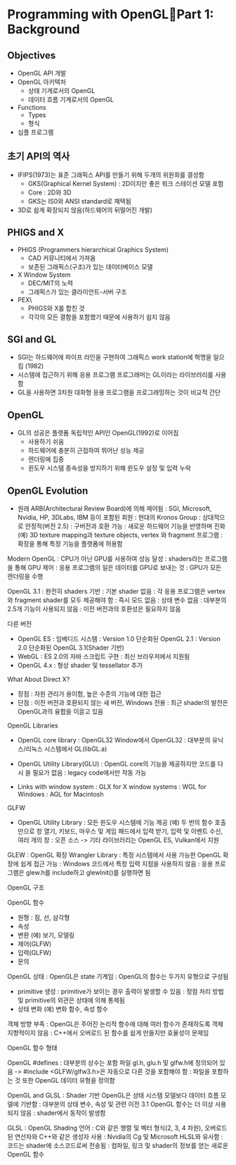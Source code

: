 # Programming with OpenGLPart 1: Background

## Objectives
* OpenGL API 개발
* OpenGL 아키텍처
    - 상태 기계로서의 OpenGL
    - 데이터 흐름 기계로서의 OpenGL
* Functions 
    - Types
    - 형식
* 심플 프로그램

## 초기 API의 역사
* IFIPS(1973)는 표준 그래픽스 API를 만들기 위해 두개의 위원회를 결성함
    - GKS(Graphical Kernel System) : 2D이지만 좋은 워크 스테이션 모델 포함
    - Core : 2D와 3D
    - GKS는 IS0와 ANSI standard로 채택됨 
* 3D로 쉽게 확장되지 않음(하드웨어의 뒤떨어진 개발)

## PHIGS and X
* PHIGS (Programmers hierarchical Graphics System)
   - CAD 커뮤니티에서 가져옴
   - 보존된 그래픽스(구조)가 있는 데이터베이스 모델
* X Window System
  - DEC/MIT의 노력
  - 그래픽스가 있는 클라이언트-서버 구조
* PEX\
  - PHIGS와 X를 합친 것
  - 각각의 모든 결함을 포함했기 때문에 사용하기 쉽지 않음

## SGI and GL
- SGI는 하드웨어에 파이프 라인을 구현하여 그래픽스 work station에 혁명을 일으킴 (1982)
- 시스템에 접근하기 위해 응용 프로그램 프로그래머는 GL이라는 라이브러리를 사용함
- GL을 사용하면 3차원 대화형 응용 프로그램을 프로그래밍하는 것이 비교적 간단

## OpenGL
* GL의 성공은 플랫폼 독립적인 API인 OpenGL(1992)로 이어짐
   - 사용하기 쉬움
   - 하드웨어에 충분히 근접하여 뛰어난 성능 제공
   - 렌더링에 집중
   - 윈도우 시스템 종속성을 방지하기 위해 윈도우 설정 및 입력 누락

## OpenGL Evolution
* 원래 ARB(Architectural Review Board)에 의해 제어됨
: SGI, Microsoft, Nvidia, HP, 3DLabs, IBM 등이 포함된 회원
: 현대의 Kronos Group
: 상대적으로 안정적(버전 2.5)
: 구버전과 호환 가능
: 새로운 하드웨어 기능을 반영하며 진화
(예) 3D texture mapping과 texture objects, vertex 와 fragment 프로그램
: 확장을 통해 특정 기능을 플랫폼에 허용함

Modern OpenGL
: CPU가 아닌 GPU를 사용하여 성능 달성
: shaders라는 프로그램을 통해 GPU 제어
: 응용 프로그램의 일은 데이터를 GPU로 보내는 것
: GPU가 모든 렌더링을 수행
 

OpenGL 3.1
: 완전히 shaders 기반
: 기본 shader 없음
: 각 응용 프로그램은 vertex와 fragment shader를 모두 제공해야 함
: 즉시 모드 없음
: 상태 변수 없음
: 대부분의 2.5개 기능이 사용되지 않음
: 이전 버전과의 호환성은 필요하지 않음

다른 버전
- OpenGL ES
: 임베디드 시스템
: Version 1.0 단순화된 OpenGL 2.1
: Version 2.0 단순화된 OpenGL 3.1(Shader 기반)
- WebGL
: ES 2.0의 자바 스크립트 구현
: 최신 브라우저에서 지원됨
- OpenGL 4.x
: 형상 shader 및 tessellator 추가

What About Direct X?
- 장점 : 자원 관리가 용이함, 높은 수준의 기능에 대한 접근
- 단점 : 이전 버전과 호환되지 않는 새 버전, Windows 전용
: 최근 shader의 발전은 OpenGL과의 융합을 이끌고 있음

OpenGL Libraries
- OpenGL core library
: OpenGL32 Window에서 OpenGL32
: 대부분의 유닉스/리눅스 시스템에서 GL(libGL.a)

- OpenGL Utility Library(GLU)
: OpenGL core의 기능을 제공하지만 코드를 다시 쓸 필요가 없음
: legacy code에서만 작동 가능
- Links with window system
: GLX for X window systems
: WGL for Windows
: AGL for Macintosh

GLFW
- OpenGL Utility Library
: 모든 윈도우 시스템에 기능 제공
(예) 두 번의 함수 호출만으로 창 열기, 키보드, 마우스 및 게임 패드에서 입력 받기, 입력 및 이벤트 수신, 여러 개의 창
: 오픈 소스
-> 기타 라이브러리는 OpenGL ES, Vulkan에서 지원

GLEW
: OpenGL 확장 Wrangler Library
: 특정 시스템에서 사용 가능한 OpenGL 확장에 쉽게 접근 가능
: Windows 코드에서 특정 입력 지점을 사용하지 않음
: 응용 프로그램은 glew.h를 include하고 glewInit()를 실행하면 됨

OpenGL 구조
 

OpenGL 함수
- 원형 : 점, 선, 삼각형
- 속성
- 변환 (예) 보기, 모델링
- 제어(GLFW)
- 입력(GLFW)
- 문의

OpenGL 상태
: OpenGL은 state 기계임
: OpenGL의 함수는 두가지 유형으로 구성됨
- primitive 생성
: primitive가 보이는 경우 출력이 발생할 수 있음
: 정점 처리 방법 및 primitive의 외관은 상태에 의해 통제됨
- 상태 변화 (예) 변화 함수, 속성 함수

객체 방향 부족
: OpenGL은 주어진 논리적 함수에 대해 여러 함수가 존재하도록 객체 지향적이지 않음
: C++에서 오버로드 된 함수를 쉽게 만들지만 효율성이 문제임

OpenGL 함수 형태
 

OpenGL #defines
: 대부분의 상수는 포함 파일 gl.h, glu.h 및 glfw.h에 정의되어 있음
-> #include <GLFW/glfw3.h>은 자동으로 다른 것을 포함해야 함
: 파일을 포함하는 것 또한 OpenGL 데이터 유형을 정의함

OpenGL and GLSL
: Shader 기반 OpenGL은 상태 시스템 모델보다 데이터 흐름 모델에 기반함
: 대부분의 상태 변수, 속성 및 관련 이전 3.1 OpenGL 함수는 더 이상 사용되지 않음
: shader에서 동작이 발생함

GLSL
: OpenGL Shading 언어
: C와 같은 행렬 및 벡터 형식(2, 3, 4 차원), 오버로드 된 연산자와 C++와 같은 생성자 사용
: Nvidia의 Cg 및 Microsoft HLSL와 유사함
: 코드는 shader에 소스코드로써 전송됨
: 컴파일, 링크 및 shader의 정보를 얻는 새로운 OpenGL 함수
